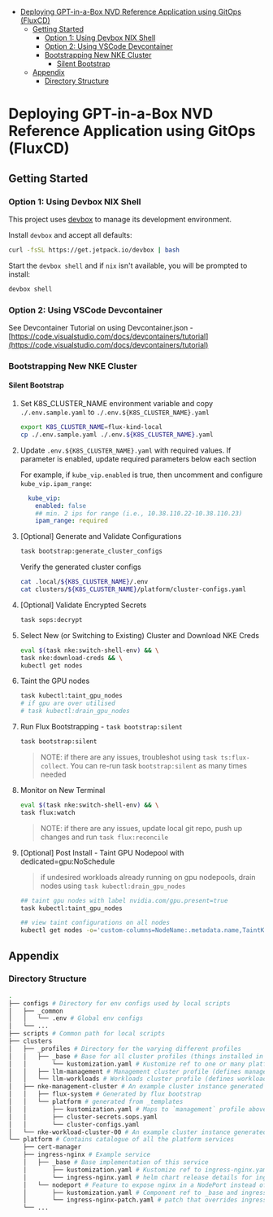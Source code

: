 - [Deploying GPT-in-a-Box NVD Reference Application using GitOps (FluxCD)](#deploying-gpt-in-a-box-nvd-reference-application-using-gitops-fluxcd)
  - [Getting Started](#getting-started)
    - [Option 1: Using Devbox NIX Shell](#option-1-using-devbox-nix-shell)
    - [Option 2: Using VSCode Devcontainer](#option-2-using-vscode-devcontainer)
    - [Bootstrapping New NKE Cluster](#bootstrapping-new-nke-cluster)
      - [Silent Bootstrap](#silent-bootstrap)
  - [Appendix](#appendix)
    - [Directory Structure](#directory-structure)

# Deploying GPT-in-a-Box NVD Reference Application using GitOps (FluxCD)

## Getting Started

### Option 1: Using Devbox NIX Shell

This project uses [devbox](https://github.com/jetpack-io/devbox) to manage its development environment.

Install `devbox` and accept all defaults:

```sh
curl -fsSL https://get.jetpack.io/devbox | bash
```

Start the `devbox shell` and if `nix` isn't available, you will be prompted to install:

```sh
devbox shell
```

### Option 2: Using VSCode Devcontainer

See Devcontainer Tutorial on using Devcontainer.json - [https://code.visualstudio.com/docs/devcontainers/tutorial](https://code.visualstudio.com/docs/devcontainers/tutorial)

### Bootstrapping New NKE Cluster

#### Silent Bootstrap

1. Set K8S_CLUSTER_NAME environment variable and copy `./.env.sample.yaml` to `./.env.${K8S_CLUSTER_NAME}.yaml`

    ```bash
    export K8S_CLUSTER_NAME=flux-kind-local
    cp ./.env.sample.yaml ./.env.${K8S_CLUSTER_NAME}.yaml
    ```

2. Update `.env.${K8S_CLUSTER_NAME}.yaml` with required values. If parameter is enabled, update required parameters below each section

    For example, if `kube_vip.enabled` is true, then uncomment and configure `kube_vip.ipam_range`:

    ```yaml
      kube_vip:
        enabled: false
        ## min. 2 ips for range (i.e., 10.38.110.22-10.38.110.23)
        ipam_range: required
    ```

3. [Optional] Generate and Validate Configurations
  
    ```bash
    task bootstrap:generate_cluster_configs
    ```
    Verify the generated cluster configs

    ```bash
    cat .local/${K8S_CLUSTER_NAME}/.env
    cat clusters/${K8S_CLUSTER_NAME}/platform/cluster-configs.yaml
    ```

4. [Optional] Validate Encrypted Secrets

    ```bash
    task sops:decrypt
    ```

5. Select New (or Switching to Existing) Cluster and Download NKE Creds

    ```bash
    eval $(task nke:switch-shell-env) && \
    task nke:download-creds && \
    kubectl get nodes
    ```
6. Taint the GPU nodes
    
    ```bash
    task kubectl:taint_gpu_nodes
    # if gpu are over utilised
    # task kubectl:drain_gpu_nodes
    ```

6. Run Flux Bootstrapping - `task bootstrap:silent`

    ```bash
    task bootstrap:silent
    ```

    > NOTE: if there are any issues, troubleshot using `task ts:flux-collect`. You can re-run task `bootstrap:silent` as many times needed

7. Monitor on New Terminal

    ```bash
    eval $(task nke:switch-shell-env) && \
    task flux:watch
    ```

    > NOTE: if there are any issues, update local git repo, push up changes and run `task flux:reconcile`

8. [Optional] Post Install - Taint GPU Nodepool with dedicated=gpu:NoSchedule

    >  if undesired workloads already running on gpu nodepools, drain nodes using `task kubectl:drain_gpu_nodes`

    ```bash
    ## taint gpu nodes with label nvidia.com/gpu.present=true
    task kubectl:taint_gpu_nodes

    ## view taint configurations on all nodes
    kubectl get nodes -o='custom-columns=NodeName:.metadata.name,TaintKey:.spec.taints[*].key,TaintValue:.spec.taints[*].value,TaintEffect:.spec.taints[*].effect'
    ```

## Appendix

### Directory Structure

```bash
.
├── configs # Directory for env configs used by local scripts
│   ├── _common
│   │   └── .env # Global env configs 
│   └── ...
├── scripts # Common path for local scripts
├── clusters
│   ├── _profiles # Directory for the varying different profiles
│   │   ├── _base # Base for all cluster profiles (things installed in all variants)
│   │       └── kustomization.yaml # Kustomize ref to one or many platform _base/<service> and _components/feature
│   │   ├── llm-management # Management cluster profile (defines management specific applications and platform variants)
│   │   └── llm-workloads # Workloads cluster profile (defines workload specific applications and platform variants)
│   ├── nke-management-cluster # An example cluster instance generated from `_templates/management-cluster`
│   │   ├── flux-system # Generated by flux bootstrap
│   │   └── platform # generated from _templates
│   │       ├── kustomization.yaml # Maps to `management` profile above and injects secrets/config in the cluster
│   │       ├── cluster-secrets.sops.yaml
│   │       └── cluster-configs.yaml
│   └── nke-workload-cluster-00 # An example cluster instance generated from `_templates/[prod|non-prod]-workload-cluster`
└── platform # Contains catalogue of all the platform services
    ├── cert-manager
    ├── ingress-nginx # Example service
    │   ├── _base # Base implementation of this service     
    │       ├── kustomization.yaml # Kustomize ref to ingress-nginx.yaml
    │       └── ingress-nginx.yaml # helm chart release details for ingress-nginx
    │   └── nodeport # Feature to expose nginx in a NodePort instead of in a LoadBalancer
    │       ├── kustomization.yaml # Component ref to _base and ingress-nginx-patch
    │       └── ingress-nginx-patch.yaml # patch that overrides ingress-nginx helm chart
    └── ...
```
